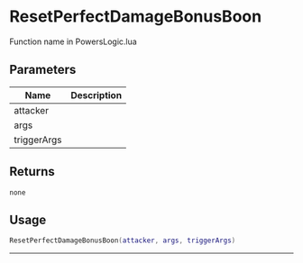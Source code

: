 # ResetPerfectDamageBonusBoon

Function name in PowersLogic.lua

## Parameters

| Name        | Description |
| ----------- | ----------- |
| attacker    |             |
| args        |             |
| triggerArgs |             |

## Returns

`none`

## Usage

```lua
ResetPerfectDamageBonusBoon(attacker, args, triggerArgs)
```

---
